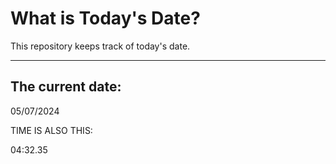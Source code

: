 # What is Today's Date?
This repository keeps track of today's date.
* * *
 
## The current date:  
 05/07/2024 
  
  
 TIME IS ALSO THIS: 
  
 04:32.35 
  
  
